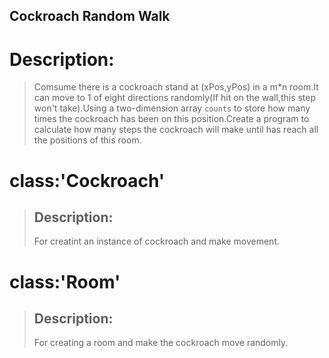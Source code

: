 ## Cockroach Random Walk

# Description:
>Comsume there is a cockroach stand at (xPos,yPos) in a m*n room.It can move to 1 of eight directions randomly(If hit on the wall,this step won't take).Using a  two-dimension array `counts` to store how many times the cockroach has been on this position.Create a program to calculate how many steps the cockroach will make until has reach all the positions of this room.

# class:'Cockroach'
>## Description:
>For creatint an instance of cockroach and make movement.

# class:'Room'
>## Description:
>For creating a room and make the cockroach move randomly.
